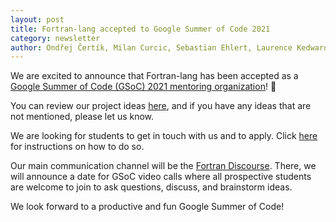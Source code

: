 ```yaml
---
layout: post
title: Fortran-lang accepted to Google Summer of Code 2021
category: newsletter
author: Ondřej Čertík, Milan Curcic, Sebastian Ehlert, Laurence Kedward, Arjen Markus, Brad Richardson, Damian Rouson, Marshall Ward
---
```


We are excited to announce that Fortran-lang has been accepted as a [Google Summer of Code (GSoC) 2021 mentoring organization](https://summerofcode.withgoogle.com/organizations/6633903353233408)! 🎉

You can review our project ideas
[here](https://github.com/fortran-lang/fortran-lang.org/wiki/GSoC-2021-Project-ideas),
and if you have any ideas that are not mentioned, please let us know.

We are looking for students to get in touch with us and to apply.
Click [here](https://github.com/fortran-lang/fortran-lang.org/wiki/GSoC-2021-Student-instructions)
for instructions on how to do so.

Our main communication channel will be the [Fortran Discourse](https://fortran-lang.discourse.group/).
There, we will announce a date for GSoC video calls where all prospective
students are welcome to join to ask questions, discuss, and brainstorm ideas.

We look forward to a productive and fun Google Summer of Code!
